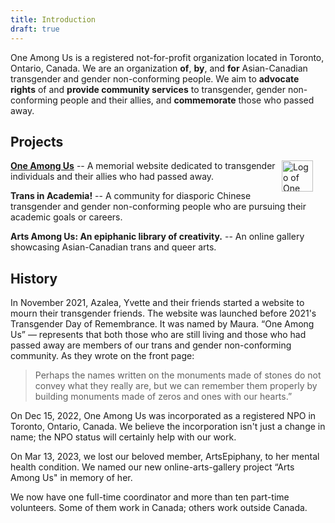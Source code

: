 ```yaml
---
title: Introduction
draft: true
---
```


One Among Us is a registered not-for-profit organization located in Toronto, Ontario, Canada.
We are an organization **of**, **by**, and **for** Asian-Canadian transgender and gender non-conforming people.
We aim to **advocate rights** of and **provide community services** to transgender, gender non-conforming people and their allies, and **commemorate** those who passed away. 

## Projects

[**One Among Us**](https://one-among.us) --
  <img src=https://www.one-among.us/favicon-large.png style="width:50px;height:50px;border:none;padding-top:0px;padding-right:20px;margin:0px;float:inline-end;" alt="Logo of One Among Us">A memorial website dedicated to transgender individuals and their allies who had passed away.

**Trans in Academia!** --
A community for diasporic Chinese transgender and gender non-conforming people who are pursuing their academic goals or careers.

**Arts Among Us: An epiphanic library of creativity.** --
An online gallery showcasing Asian-Canadian trans and queer arts.

## History

In November 2021, Azalea, Yvette and their friends started a website to mourn their transgender friends.
The website was launched before 2021's Transgender Day of Remembrance.
It was named by Maura.
“One Among Us” — represents that both those who are still living and those who had passed away are members of our trans and gender non-conforming community.
As they wrote on the front page:

> Perhaps the names written on the monuments made of stones do not convey what they really are, but we can remember them properly by building monuments made of zeros and ones with our hearts.”

On Dec 15, 2022, One Among Us was incorporated as a registered NPO in Toronto, Ontario, Canada. We believe the incorporation isn't just a change in name; the NPO status will certainly help with our work.

On Mar 13, 2023, we lost our beloved member, ArtsEpiphany, to her mental health condition. We named our new online-arts-gallery project “Arts Among Us" in memory of her.

We now have one full-time coordinator and more than ten part-time volunteers. Some of them work in Canada; others work outside Canada.

